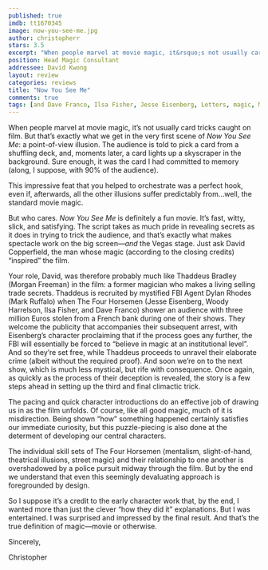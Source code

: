 ```yaml
---
published: true
imdb: tt1670345
image: now-you-see-me.jpg
author: christopherr 
stars: 3.5
excerpt: "When people marvel at movie magic, it&rsquo;s not usually card tricks caught on film."
position: Head Magic Consultant
addressee: David Kwong
layout: review
categories: reviews
title: "Now You See Me"
comments: true
tags: [and Dave Franco, Ilsa Fisher, Jesse Eisenberg, Letters, magic, Mark Ruffalo, Melanie Laurent, Michael Cain, Morgan Freeman, Now You See Me, revealed, secrets, Woody Harrelson]
---
```

<p>When people marvel at movie magic, it&rsquo;s not usually card tricks caught on film. But that&rsquo;s exactly what we get in the very first scene of <em>Now You See Me</em>: a point-of-view illusion. The audience is told to pick a card from a shuffling deck, and, moments later, a card lights up a skyscraper in the background. Sure enough, it was the card I had committed to memory (along, I suppose, with 90% of the audience).</p><p>This impressive feat that you helped to orchestrate was a perfect hook, even if, afterwards, all the other illusions suffer predictably from&hellip;well, the standard movie magic.</p><p>But who cares. <em>Now You See Me</em> is definitely a fun movie. It&rsquo;s fast, witty, slick, and satisfying. The script takes as much pride in revealing secrets as it does in trying to trick the audience, and that&rsquo;s exactly what makes spectacle work on the big screen&mdash;<em>and</em> the Vegas stage. Just ask David Copperfield, the man whose magic (according to the closing credits) &ldquo;inspired&rdquo; the film.</p><p>Your role, David, was therefore probably much like Thaddeus Bradley (Morgan Freeman) in the film: a former magician who makes a living selling trade secrets. Thaddeus is recruited by mystified FBI Agent Dylan Rhodes (Mark Ruffalo) when The Four Horsemen (Jesse Eisenberg, Woody Harrelson, Ilsa Fisher, and Dave Franco) shower an audience with three million Euros stolen from a French bank during one of their shows. They welcome the publicity that accompanies their subsequent arrest, with Eisenberg&rsquo;s character proclaiming that if the process goes any further, the FBI will essentially be forced to &ldquo;believe in magic at an institutional level&rdquo;.  And so they&rsquo;re set free, while Thaddeus proceeds to unravel their elaborate crime (albeit without the required proof). And soon we&rsquo;re on to the next show, which is much less mystical, but rife with consequence. Once again, as quickly as the process of their deception is revealed, the story is a few steps ahead in setting up the third and final climactic trick.</p><p>The pacing and quick character introductions do an effective job of drawing us in as the film unfolds. Of course, like all good magic, much of it is misdirection.  Being shown &ldquo;how&rdquo; something happened certainly satisfies our immediate curiosity, but this puzzle-piecing is also done at the determent of developing our central characters.</p><p>The individual skill sets of The Four Horsemen (mentalism, slight-of-hand, theatrical illusions, street magic) and their relationship to one another is overshadowed by a police pursuit midway through the film. But by the end we understand that even this seemingly devaluating approach is foregrounded by design.</p><p>So I suppose it&rsquo;s a credit to the early character work that, by the end, I wanted more than just the clever &ldquo;how they did it&rdquo; explanations. But I was entertained. I was surprised and impressed by the final result. And that&rsquo;s the true definition of magic&mdash;movie or otherwise.</p><p>Sincerely,</p><p>Christopher </p>
